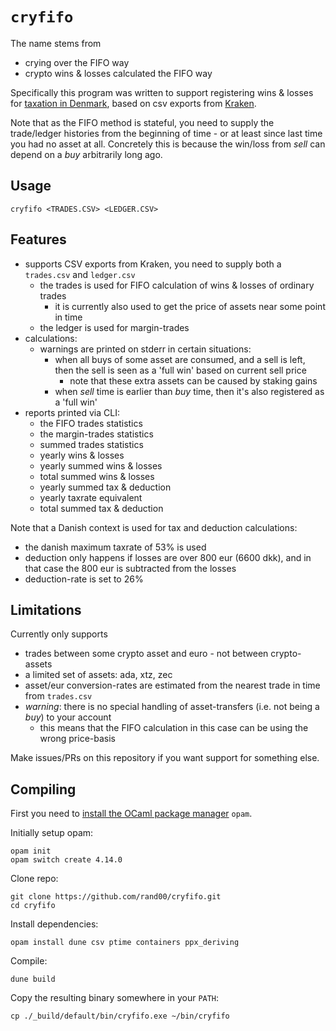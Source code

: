 # `cryfifo`

The name stems from
* crying over the FIFO way 
* crypto wins & losses calculated the FIFO way 

Specifically this program was written to support registering wins & losses for 
[taxation in Denmark](https://www.kraken.com/), 
based on csv exports from [Kraken](https://www.kraken.com/).

Note that as the FIFO method is stateful, you need to supply the trade/ledger histories from 
the beginning of time - or at least since last time you had no asset at all. Concretely
this is because the win/loss from *sell* can depend on a *buy* arbitrarily long ago.

## Usage

```
cryfifo <TRADES.CSV> <LEDGER.CSV>
```

## Features

* supports CSV exports from Kraken, you need to supply both a `trades.csv` and `ledger.csv`
  * the trades is used for FIFO calculation of wins & losses of ordinary trades
    * it is currently also used to get the price of assets near some point in time
  * the ledger is used for margin-trades 
* calculations:
  * warnings are printed on stderr in certain situations:
    * when all buys of some asset are consumed, and a sell is left, then the sell is
      seen as a 'full win' based on current sell price
      * note that these extra assets can be caused by staking gains
    * when *sell* time is earlier than *buy* time, then it's also registered as a 'full win'
* reports printed via CLI:
  * the FIFO trades statistics 
  * the margin-trades statistics 
  * summed trades statistics 
  * yearly wins & losses
  * yearly summed wins & losses
  * total summed wins & losses
  * yearly summed tax & deduction
  * yearly taxrate equivalent
  * total summed tax & deduction

Note that a Danish context is used for tax and deduction calculations:
* the danish maximum taxrate of 53% is used
* deduction only happens if losses are over 800 eur (6600 dkk), and in that case 
  the 800 eur is subtracted from the losses
* deduction-rate is set to 26%

## Limitations
Currently only supports 
* trades between some crypto asset and euro - not between crypto-assets
* a limited set of assets: ada, xtz, zec
* asset/eur conversion-rates are estimated from the nearest trade in time from `trades.csv`
* *warning*: there is no special handling of asset-transfers (i.e. not being a *buy*) to your account
  * this means that the FIFO calculation in this case can be using the wrong price-basis

Make issues/PRs on this repository if you want support for something else.

## Compiling

First you need to [install the OCaml package manager](https://opam.ocaml.org/doc/Install.html)
`opam`.

Initially setup opam:
```
opam init
opam switch create 4.14.0
```

Clone repo:
```
git clone https://github.com/rand00/cryfifo.git
cd cryfifo
```

Install dependencies:
```
opam install dune csv ptime containers ppx_deriving
```

Compile:
```
dune build
```

Copy the resulting binary somewhere in your `PATH`:
```
cp ./_build/default/bin/cryfifo.exe ~/bin/cryfifo
```


